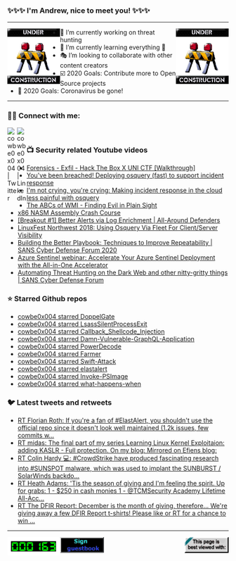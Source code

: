 ### ✨✨✨ I'm Andrew, nice to meet you! ✨✨✨

---
<img align="left" width="120px" src="https://raw.githubusercontent.com/cowbe0x004/cowbe0x004/master/images/image004.gif" />
<img align="right" width="120px" src="https://raw.githubusercontent.com/cowbe0x004/cowbe0x004/master/images/image004.gif" />

- 📖 I’m currently working on threat hunting
- 📘 I’m currently learning everything 🤣
- 🎭 I’m looking to collaborate with other content creators
- ☑️ 2020 Goals: Contribute more to Open Source projects
- 🦠 2020 Goals: Coronavirus be gone!

---

### 🤝🏽 Connect with me:
[<img align="left" alt="cowbe0x004 | Twitter" width="22px" src="https://cdn.jsdelivr.net/npm/simple-icons@v3/icons/twitter.svg" />][twitter]
[<img align="left" alt="cowbe0x004 | LinkedIn" width="22px" src="https://cdn.jsdelivr.net/npm/simple-icons@v3/icons/linkedin.svg" />][linkedin]

<!--
[<img align="left" alt="cowbe0x004.com" width="22px" src="https://raw.githubusercontent.com/iconic/open-iconic/master/svg/globe.svg" />][website]
[<img align="left" alt="cowbe0x004 | YouTube" width="22px" src="https://cdn.jsdelivr.net/npm/simple-icons@v3/icons/youtube.svg" />][youtube]
[<img align="left" alt="cowbe0x004 | Instagram" width="22px" src="https://cdn.jsdelivr.net/npm/simple-icons@v3/icons/instagram.svg" />][instagram]
-->

<br />

### 📺 Security related Youtube videos
<!-- YOUTUBE:START -->
- [Forensics - Exfil - Hack The Box X UNI CTF [Walkthrough]](https://www.youtube.com/watch?v=GghxAJeuhxE)
- [You've been breached! Deploying osquery (fast) to support incident response](https://www.youtube.com/watch?v=vLC2vVVwR3c)
- [I'm not crying, you're crying: Making incident response in the cloud less painful with osquery](https://www.youtube.com/watch?v=b81zSQ5MsDk)
- [The ABCs of WMI - Finding Evil in Plain Sight](https://www.youtube.com/watch?v=k-_O59BnsHg)
- [x86 NASM Assembly Crash Course](https://www.youtube.com/watch?v=DNPjBvZxE3E)
- [[Breakout #1] Better Alerts via Log Enrichment | All-Around Defenders](https://www.youtube.com/watch?v=mlI-s3Dnx8o)
- [LinuxFest Northwest 2018: Using Osquery Via Fleet For Client/Server Visibility](https://www.youtube.com/watch?v=w-4eSntiZ4I)
- [Building the Better Playbook: Techniques to Improve Repeatability | SANS Cyber Defense Forum 2020](https://www.youtube.com/watch?v=jDftIimcT-c)
- [Azure Sentinel webinar: Accelerate Your Azure Sentinel Deployment with the All-in-One Accelerator](https://www.youtube.com/watch?v=JB73TuX9DVs)
- [Automating Threat Hunting on the Dark Web and other nitty-gritty things | SANS Cyber Defense Forum](https://www.youtube.com/watch?v=LywwMq--VS0)
<!-- YOUTUBE:END -->

### ⭐ Starred Github repos
<!-- GITHUB_STAR:START -->
- [cowbe0x004 starred DoppelGate](https://github.com/asaurusrex/DoppelGate)
- [cowbe0x004 starred LsassSilentProcessExit](https://github.com/deepinstinct/LsassSilentProcessExit)
- [cowbe0x004 starred Callback_Shellcode_Injection](https://github.com/ChaitanyaHaritash/Callback_Shellcode_Injection)
- [cowbe0x004 starred Damn-Vulnerable-GraphQL-Application](https://github.com/dolevf/Damn-Vulnerable-GraphQL-Application)
- [cowbe0x004 starred PowerDecode](https://github.com/Malandrone/PowerDecode)
- [cowbe0x004 starred Farmer](https://github.com/mdsecactivebreach/Farmer)
- [cowbe0x004 starred Swift-Attack](https://github.com/cedowens/Swift-Attack)
- [cowbe0x004 starred elastalert](https://github.com/jertel/elastalert)
- [cowbe0x004 starred Invoke-PSImage](https://github.com/peewpw/Invoke-PSImage)
- [cowbe0x004 starred what-happens-when](https://github.com/alex/what-happens-when)
<!-- GITHUB_STAR:END -->

### 🐦 Latest tweets and retweets
<!-- TWEETS:START -->
- [RT Florian Roth: If you're a fan of #ElastAlert, you shouldn't use the official repo since it doesn't look well maintained (1.2k issues, few commits w...](https://twitter.com/cyb3rops/status/1363797740950614017)
- [RT midas: The final part of my series Learning Linux Kernel Exploitaion: adding KASLR - Full protection. On my blog:  Mirrored on Efiens blog:](https://twitter.com/_lkmidas/status/1357656147138801665)
- [RT Colin Hardy 💻: #CrowdStrike have produced fascinating research into #SUNSPOT malware, which was used to implant the SUNBURST / SolarWinds backdo...](https://twitter.com/cybercdh/status/1348912685782626304)
- [RT Heath Adams: 'Tis the season of giving and I'm feeling the spirit.  Up for grabs: 1 - $250 in cash monies 1 - @TCMSecurity Academy Lifetime All-Acc...](https://twitter.com/thecybermentor/status/1337027468788699136)
- [RT The DFIR Report: December is the month of giving, therefore... We're giving away a few DFIR Report t-shirts! Please like or RT for a chance to win ...](https://twitter.com/TheDFIRReport/status/1334912611180285953)
<!-- TWEETS:END -->

---

[<img align="left" width="120px" src="https://raw.githubusercontent.com/cowbe0x004/cowbe0x004/master/images/visitors.gif" />][visitor]
[<img align="left" alt="Sign My Guestbook" width="100px" src="https://raw.githubusercontent.com/cowbe0x004/cowbe0x004/master/images/sign_guest_book.gif" />][guestbook]
[<img align="right" width="100px" src="https://raw.githubusercontent.com/cowbe0x004/cowbe0x004/master/images/netscape.gif" />][netscape]


[website]: https://cowbe0x004.com
[twitter]: https://twitter.com/cowbe0x004
[youtube]: https://youtube.com/
[instagram]: https://instagram.com/
[linkedin]: https://www.linkedin.com/in/anhuang/
[guestbook]: https://github.com/cowbe0x004/cowbe0x004/issues
[netscape]: https://github.com/cowbe0x004/cowbe0x004
[visitor]: https://github.com/cowbe0x004/cowbe0x004
